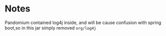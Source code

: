 # Notes

Pandomium contained log4j inside, and will be cause confusion with spring boot,so in this jar simply removed `org/log4j` 
